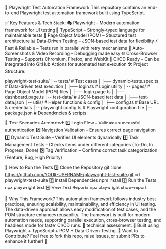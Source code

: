 🚀 Playwright Test Automation Framework
This repository contains an end-to-end Playwright test automation framework built using TypeScript. 

✅ Key Features & Tech Stack:
🎭 Playwright – Modern automation framework for UI testing
🔹 TypeScript – Strongly-typed language for maintainable tests
📂 Page Object Model (POM) – Structured test architecture
📊 Data-Driven Testing – JSON-based test data for flexibility
⚡ Fast & Reliable – Tests run in parallel with retry mechanisms
📸 Auto-Screenshots & Video Recording – Debugging made easy
🌐 Cross-Browser Testing – Supports Chromium, Firefox, and WebKit
🔄 CI/CD Ready – Can be integrated into GitHub Actions for automated test execution
🛠️ Project Structure:

playwright-test-suite/
│-- tests/               # Test cases
│   ├── dynamic-tests.spec.ts   # Data-driven test execution
│   ├── login.ts                # Login utility
│-- pages/               # Page Object Model (POM) files
│   ├── login.page.ts
│   ├── dashboard.page.ts
│-- test-data/           # JSON-based test data
│   ├── test-data.json
│-- utils/               # Helper functions & config
│   ├── config.ts        # Base URL & credentials
│-- playwright.config.ts # Playwright configuration file
│-- package.json         # Dependencies & scripts

📌 Test Scenarios Automated:
1️⃣ Login Flow – Validates successful authentication
2️⃣ Navigation Validation – Ensures correct page navigation
3️⃣ Dynamic Test Suite – Verifies UI elements dynamically
4️⃣ Task Management Tests – Checks items under different categories (To-Do, In Progress, Done)
5️⃣ Tag Verification – Confirms correct task categorization (Feature, Bug, High Priority)

🚀 How to Run the Tests
1️⃣ Clone the Repository
git clone https://github.com/YOUR-USERNAME/playwright-test-suite.git
cd playwright-test-suite
2️⃣ Install Dependencies
npm install
3️⃣ Run the Tests
npx playwright test
4️⃣ View Test Reports
npx playwright show-report

🌟 Why This Framework?
This automation framework follows industry best practices, ensuring scalability, maintainability, and efficiency in UI testing. The data-driven approach allows easy modification of test cases, and the POM structure enhances reusability. The framework is built for modern automation needs, supporting parallel execution, cross-browser testing, and headless mode for faster CI/CD runs.
🔹 technical assessment.
📌 Built using Playwright + TypeScript + POM + Data-Driven Testing.
📢 Want to Contribute?
Feel free to fork this repo, raise issues, or submit PRs to enhance it further! 🚀
